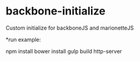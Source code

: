 # backbone-initialize
Custom initialize for backboneJS and marionetteJS

*run example:

npm install
bower install
gulp build
http-server

